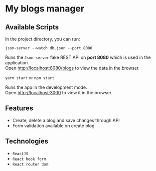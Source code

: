 # My blogs manager

## Available Scripts

In the project directory, you can run:

`json-server --watch db.json --port 8080`

Runs the `Json server` fake REST API on **port 8080** which is used in the application. <br />
Open <http://localhost:8080/blogs> to view the data in the browser.

`yarn start` or `npm start`

Runs the app in the development mode. <br />
Open <http://localhost:3000> to view it in the browser.

## Features

- Create, delete a blog and save changes through API
- Form validation available on create blog

## Technologies

- `ReactJS`
- `React hook form`
- `React router dom`
